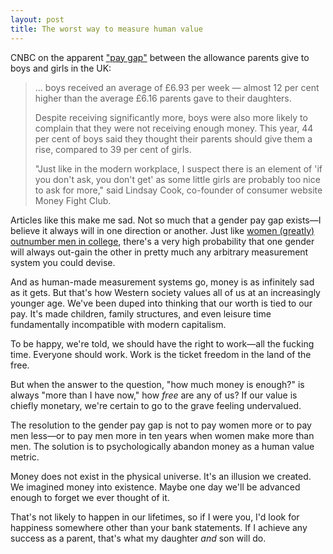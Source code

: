 ```yaml
---
layout: post
title: The worst way to measure human value
---
```


CNBC on the apparent ["pay gap"](http://www.cnbc.com/2016/06/03/gender-pay-gap-emerges-in-childrens-pocket-money.html) between the allowance parents give to boys and girls in the UK:
 
> ... boys received an average of £6.93 per week — almost 12 per cent higher than the average £6.16 parents gave to their daughters.
> 
> Despite receiving significantly more, boys were also more likely to complain that they were not receiving enough money. This year, 44 per cent of boys said they thought their parents should give them a rise, compared to 39 per cent of girls.
> 
> "Just like in the modern workplace, I suspect there is an element of 'if you don't ask, you don't get' as some little girls are probably too nice to ask for more," said Lindsay Cook, co-founder of consumer website Money Fight Club.

Articles like this make me sad. Not so much that a gender pay gap exists—I believe it always will in one direction or another. Just like [women (greatly) outnumber men in college](http://fortune.com/2013/03/27/boys-vs-girls-whats-behind-the-college-grad-gender-gap/), there's a very high probability that one gender will always out-gain the other in pretty much any arbitrary measurement system you could devise.

And as human-made measurement systems go, money is as infinitely sad as it gets. But that's how Western society values all of us at an increasingly younger age. We've been duped into thinking that our worth is tied to our pay. It's made children, family structures, and even leisure time fundamentally incompatible with modern capitalism.

To be happy, we're told, we should have the right to work—all the fucking time. Everyone should work. Work is the ticket freedom in the land of the free. 

But when the answer to the question, "how much money is enough?" is always "more than I have now," how *free* are any of us? If our value is chiefly monetary, we're certain to go to the grave feeling undervalued. 

The resolution to the gender pay gap is not to pay women more or to pay men less—or to pay men more in ten years when women make more than men. The solution is to psychologically abandon money as a human value metric.

Money does not exist in the physical universe. It's an illusion we created. We imagined money into existence. Maybe one day we'll be advanced enough to forget we ever thought of it.

That's not likely to happen in our lifetimes, so if I were you, I'd look for happiness somewhere other than your bank statements. If I achieve any success as a parent, that's what my daughter *and* son will do.  